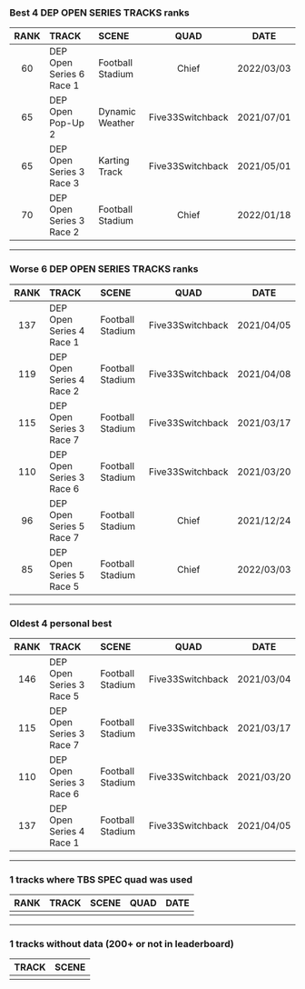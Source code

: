 ### Best 4 DEP OPEN SERIES TRACKS ranks
|RANK|TRACK|SCENE|QUAD|DATE|
|:---:|:---|:---|:---:|:---:|
|60|DEP Open Series 6 Race 1|Football Stadium|Chief|2022/03/03|
|65|DEP Open Pop-Up 2|Dynamic Weather|Five33Switchback|2021/07/01|
|65|DEP Open Series 3 Race 3|Karting Track|Five33Switchback|2021/05/01|
|70|DEP Open Series 3 Race 2|Football Stadium|Chief|2022/01/18|
---
### Worse 6 DEP OPEN SERIES TRACKS ranks
|RANK|TRACK|SCENE|QUAD|DATE|
|:---:|:---|:---|:---:|:---:|
|137|DEP Open Series 4 Race 1|Football Stadium|Five33Switchback|2021/04/05|
|119|DEP Open Series 4 Race 2|Football Stadium|Five33Switchback|2021/04/08|
|115|DEP Open Series 3 Race 7|Football Stadium|Five33Switchback|2021/03/17|
|110|DEP Open Series 3 Race 6|Football Stadium|Five33Switchback|2021/03/20|
|96|DEP Open Series 5 Race 7|Football Stadium|Chief|2021/12/24|
|85|DEP Open Series 5 Race 5|Football Stadium|Chief|2022/03/03|
---
### Oldest 4 personal best
|RANK|TRACK|SCENE|QUAD|DATE|
|:---:|:---|:---|:---:|:---:|
|146|DEP Open Series 3 Race 5|Football Stadium|Five33Switchback|2021/03/04|
|115|DEP Open Series 3 Race 7|Football Stadium|Five33Switchback|2021/03/17|
|110|DEP Open Series 3 Race 6|Football Stadium|Five33Switchback|2021/03/20|
|137|DEP Open Series 4 Race 1|Football Stadium|Five33Switchback|2021/04/05|
---
### 1 tracks where TBS SPEC quad was used
|RANK|TRACK|SCENE|QUAD|DATE|
|:---:|:---|:---|:---:|:---:|
||||||
---
### 1 tracks without data (200+ or not in leaderboard)
|TRACK|SCENE|
|:---|:---|
|||
